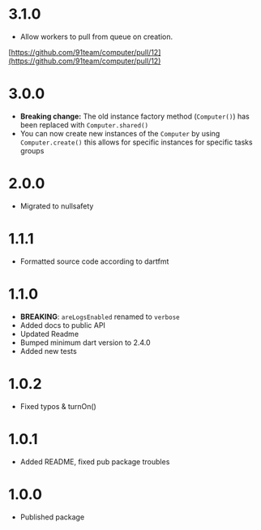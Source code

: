 # 3.1.0

- Allow workers to pull from queue on creation.

[https://github.com/91team/computer/pull/12](https://github.com/91team/computer/pull/12)
# 3.0.0

- **Breaking change:** The old instance factory method (`Computer()`) has been replaced with `Computer.shared()`
- You can now create new instances of the `Computer` by using `Computer.create()` this allows for specific instances for specific tasks groups

# 2.0.0

- Migrated to nullsafety

# 1.1.1

- Formatted source code according to dartfmt

# 1.1.0

- **BREAKING**: `areLogsEnabled` renamed to `verbose`
- Added docs to public API
- Updated Readme
- Bumped minimum dart version to 2.4.0
- Added new tests

# 1.0.2

- Fixed typos & turnOn()

# 1.0.1

- Added README, fixed pub package troubles

# 1.0.0

- Published package
